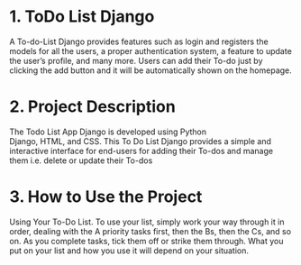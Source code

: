 # 1. ToDo List Django
A To-do-List Django provides features such as login and registers the models for all the users, a proper authentication system, a feature to update the user’s profile, and many more. Users can add their To-do just by clicking the add button and it will be automatically shown on the homepage.

# 2. Project Description
The Todo List App Django is developed using Python Django, HTML, and CSS. This To Do List Django provides a simple and interactive interface for end-users for adding their To-dos and manage them i.e. delete or update their To-dos

# 3. How to Use the Project
Using Your To-Do List. To use your list, simply work your way through it in order, dealing with the A priority tasks first, then the Bs, then the Cs, and so on. As you complete tasks, tick them off or strike them through. What you put on your list and how you use it will depend on your situation.

